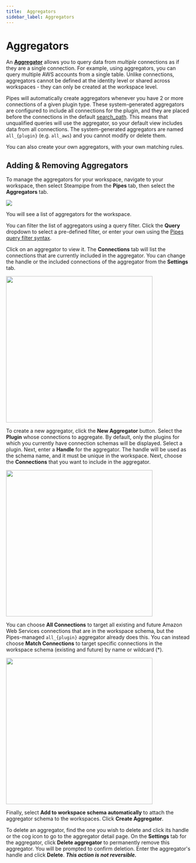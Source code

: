```yaml
---
title:  Aggregators
sidebar_label: Aggregators
---
```



#  Aggregators
An **[Aggregator](https://steampipe.io/docs/managing/connections#using-aggregators)** allows you to query data from *multiple* connections as if they are a single connection. For example, using aggregators, you can query multiple AWS accounts from a single table.  Unlike connections, aggregators cannot be defined at the identity level or shared across workspaces - they can only be created at the workspace level.


Pipes will automatically create aggregators whenever you have 2 or more connections of a given plugin type.  These system-generated aggregators are configured to include all connections for the plugin, and they are placed before the connections in the default [search_path](https://steampipe.io/docs/guides/search-path).  This means that unqualified queries will use the aggregator, so your default view includes data from all connections.  The system-generated aggregators are named `all_{plugin}` (e.g. `all_aws`) and you cannot modify or delete them.

You can also create your own aggregators, with your own matching rules.


## Adding & Removing Aggregators

To manage the aggregators for your workspace, navigate to your workspace, then select Steampipe from the **Pipes** tab, then select the **Aggregators** tab.

![](/images/docs/pipes/steampipe/steampipe_aggregators_list.png)

You will see a list of aggregators for the workspace. 

You can filter the list of aggregators using a query filter.  Click the **Query** dropdown to select a pre-defined filter, or enter your own using the [Pipes query filter syntax](/pipes/docs/reference/query-filter#syntax).

Click on an aggregator to view it. The **Connections** tab will list the connections that are currently included in the aggregator. You can change the handle or the included connections of the aggregator from the **Settings** tab.   

<img src="/images/docs/pipes/cloud-connections-edit-aggregator.png" width="400pt"/>
<br />


To create a new aggregator, click the **New Aggregator** button. Select the **Plugin** whose connections to aggregate.  By default, only the plugins for which you currently have connection schemas will be displayed.  Select a plugin.  Next, enter a **Handle** for the aggregator.  The handle will be used as the schema name, and it must be unique in the workspace.  Next, choose the **Connections** that you want to include in the aggregator. 

<img src="/images/docs/pipes/cloud-connections-create-aggregator.png" width="400pt"/>
<br />

You can choose **All Connections** to target all existing and future Amazon Web Services connections that are in the workspace schema, but the Pipes-managed `all_{plugin}` aggregator already does this.  You can instead choose **Match Connections** to target specific connections in the workspace schema (existing and future) by name or wildcard (*). 

<img src="/images/docs/pipes/cloud-connections-match-aggregator.png" width="400pt"/>
<br />


Finally, select **Add to workspace schema automatically** to attach the aggregator schema to the workspaces.  Click **Create Aggregator**.

To delete an aggregator, find the one you wish to delete and click its handle or the cog icon to go to the aggregator detail page.  On the **Settings** tab for the aggregator, click **Delete aggregator** to permanently remove this aggregator. You will be prompted to confirm deletion. Enter the aggregator's handle and click **Delete**.  ***This action is not reversible.*** 
